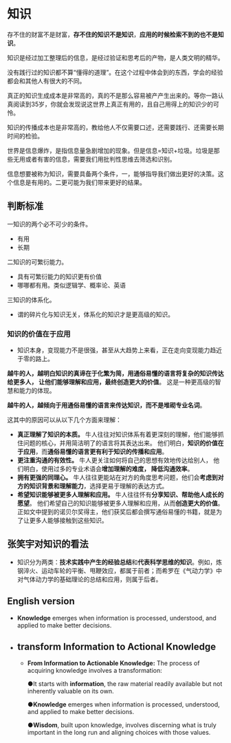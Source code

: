 # 知识

存不住的财富不是财富，**存不住的知识不是知识**，**应用的时候检索不到的也不是知识**。

知识是经过加工整理后的信息，是经过验证和思考后的产物，是人类文明的精华。

没有践行过的知识都不算“懂得的道理”。在这个过程中体会到的东西，学会的经验都会和其他人有很大的不同。

真正的知识生成成本是非常高的，真的不是那么容易被产产生出来的。等你一路认真阅读到35岁，你就会发现说这世界上真正有用的，且自己用得上的知识少的可怜。

知识的传播成本也是非常高的，教给他人不仅需要口述，还需要践行、还需要长期时间的检验。

世界是信息爆炸，是指信息量急剧增加的现象。但是信息=知识+垃圾。垃圾是那些无用或者有害的信息，需要我们用批判性思维去筛选和识别。

信息想要被称为知识，需要具备两个条件，一，能够指导我们做出更好的决策。这个信息是有用的。二更可能为我们带来更好的结果。

## 判断标准

一知识的两个必不可少的条件。

* 有用
* 长期

二知识的可繁衍能力。

* 具有可繁衍能力的知识更有价值
* 哪哪都有用。类似逻辑学、概率论、英语

三知识的体系化。

* 谓的碎片化与知识无关，体系化的知识才是更高级的知识。

### 知识的价值在于应用

* 知识本身，变现能力不是很强，甚至从大趋势上来看，正在走向变现能力趋近于零的路上。

**越牛的人，越明白知识的真谛在于化繁为简，用通俗易懂的语言将复杂的知识传达给更多人， 让他们能够理解和应用，最终创造更大的价值**。  这是一种更高级的智慧和能力的体现。

**越牛的人，越倾向于用通俗易懂的语言来传达知识，而不是堆砌专业名词**。

这其中的原因可以从以下几个方面来理解：

- **真正理解了知识的本质。** 牛人往往对知识体系有着更深刻的理解，他们能够抓住问题的核心，并用简洁明了的语言将其表达出来。 他们明白，**知识的价值在于应用**，而**通俗易懂的语言更有利于知识的传播和应用**。
- **更注重沟通的有效性。** 牛人更关注如何将自己的思想有效地传达给别人， 他们明白，使用过多的专业术语会**增加理解的难度， 降低沟通效率**。
- **拥有更强的同理心。** 牛人往往更能站在对方的角度思考问题，他们会**考虑到对方的知识背景和理解能力**，选择更易于理解的表达方式。
- **希望知识能够被更多人理解和应用。**  牛人往往怀有**分享知识、帮助他人成长的愿望**。  他们希望自己的知识能够被更多人理解和应用，从而**创造更大的价值**。 正如文中提到的诺贝尔奖得主，他们获奖后都会撰写通俗易懂的书籍，就是为了让更多人能够接触到这些知识。

## 张笑宇对知识的看法

* 知识分为两类：**技术实践中产生的经验总结**和**代表科学思维的知识**。例如，炼钢淬火、运动车轮的平衡、甩鞭效应，都属于前者；而希罗在《气动力学》中对气体动力学的基础理论的总结和应用，则属于后者。


## English version

* **Knowledge** emerges when information is processed, understood, and applied to make better decisions.

* ## transform Information to Actional Knowledge

  * **From Information to Actionable Knowledge:** The process of acquiring knowledge involves a transformation:

    ●It starts with **information**, the raw material readily available but not inherently valuable on its own.

    ●**Knowledge** emerges when information is processed, understood, and applied to make better decisions.

    ●**Wisdom**, built upon knowledge, involves discerning what is truly important in the long run and aligning choices with those values.
